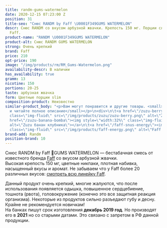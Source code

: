 ```yaml
---
title: randm-gums-watermelon
date: 2020-12-15 07:23:00 Z
position: 31
title-seo: "Снюс RANDM by Faff \U0001F349GUMS WATERMELON"
descr: Снюс RANDM со вкусом арбузной жвачки. Крепость 150 мг. Порции слим. От бренда
  Faff.
product-name: "RANDM \U0001F349GUMS WATERMELON"
product-alt: Снюс RANDM GUMS WATERMELON
strong: Очень крепкий
brand: Faff
price: 210
opt-price: 190
image: "/img/products/rm/RM_Gums-Watermelon.png"
availability-descr: В наличии
has_availability: true
gramm: 13
nicotine: 150
portions: 20-25
taste: арбузная жвачка
form: Цветные порции slim
composition-product: Неизвестно
similar-product_body: "<p>Вам могут понравится и другие товары. <small>Жмите на картинки
  и читайте полное описание</small></p>\n<div>\n\t<a href=\"/zuzu-berry\"><img style=\"width:32%\"
  class=\"img-fluid\" src=\"/img/products/zuzu/zuzu-berry.png\" alt=\"Zuzu berry\"></a>\n\t<a
  href=\"/zuzu-banana-bomba\"><img style=\"width:32%\" class=\"img-fluid\" src=\"/img/products/zuzu/zuzu-bannana.png\"
  alt=\"Zuzu банан клубника\"></a>\n\t<a href=\"/faff-snus-energy\"><img style=\"width:32%\"
  class=\"img-fluid\" src=\"/img/products/faff-energy.png\" alt=\"Faff Energy снюс\"></a>\n</div>"
brand-add: Randm
position-brand: 10
---
```


Снюс RANDM by Faff 🍉GUMS WATERMELON — бестабачная смесь от известного бренда [Faff](/faff) со вкусом арбузной жвачки.<br>
Высокая крепость 150 мг, цветные никпаки, плотная набивка, насыщенный вкусы и аромат.
Не забываем что у Faff более 20 различных вкусов: [смотреть всю линейку Faff](/faff).

Данный продукт очень крепкий, многие жалуются, что после использования появляется одышка, повышенное сердцебиение, тошнота (рвота), головокружение (конечно это все защитная реакция организма). Некоторые из продуктов сильно разъедают губу и десну. Крайне не рекомендуется новичкам!<br>
На банках пишут срок изготовления **декабрь 2019 год**. Но производят его в **2021** но со старыми датами. Это связано с запретом в РФ данной продукции.